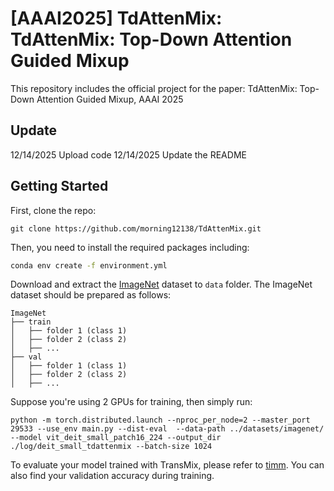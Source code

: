 # [AAAI2025] TdAttenMix: TdAttenMix: Top-Down Attention Guided Mixup
This repository includes the official project for the paper: TdAttenMix: Top-Down Attention Guided Mixup, AAAI 2025

## Update
12/14/2025 Upload code
12/14/2025 Update the README

## Getting Started
First, clone the repo:
```shell
git clone https://github.com/morning12138/TdAttenMix.git
```

Then, you need to install the required packages including:
```bash
conda env create -f environment.yml
```

Download and extract the [ImageNet](https://imagenet.stanford.edu/) dataset to ```data``` folder. The ImageNet dataset should be prepared as follows:
```
ImageNet
├── train
│   ├── folder 1 (class 1)
│   ├── folder 2 (class 2)
│   ├── ...
├── val
│   ├── folder 1 (class 1)
│   ├── folder 2 (class 2)
│   ├── ...

```
Suppose you're using 2 GPUs for training, then simply run:
```shell
python -m torch.distributed.launch --nproc_per_node=2 --master_port 29533 --use_env main.py --dist-eval  --data-path ../datasets/imagenet/ --model vit_deit_small_patch16_224 --output_dir  ./log/deit_small_tdattenmix --batch-size 1024
```

To evaluate your model trained with TransMix, please refer to [timm](https://github.com/rwightman/pytorch-image-models#train-validation-inference-scripts).
You can also find your validation accuracy during training.
